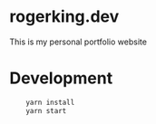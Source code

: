 # rogerking.dev

This is my personal portfolio website

# Development

```javascript
    yarn install
    yarn start
```
